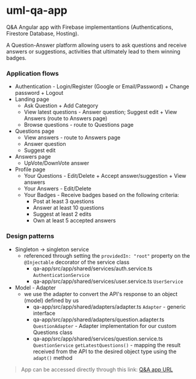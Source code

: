# uml-qa-app
Q&amp;A Angular app with Firebase implementantions (Authentications, Firestore Database, Hosting).

A Question-Answer platform allowing users to ask questions and receive answers or suggestions, activities that ultimately lead to them winning badges.

### Application flows
- Authentication - Login/Register (Google or Email/Password) + Change password + Logout
- Landing page 
    - Ask Question + Add Category
    - View latest questions - Answer question; Suggest edit + View Answers (route to Answers page)
    - Browse questions - route to Questions page
- Questions page 
    - View answers - route to Answers page
    - Answer question
    - Suggest edit
- Answers page
    - UpVote/DownVote answer
- Profile page
    - Your Questions - Edit/Delete + Accept answer/suggestion + View answers
    - Your Answers - Edit/Delete
    - Your Badges - Receive badges based on the following criteria:
        - Post at least 3 questions
        - Answer at least 10 questions
        - Suggest at least 2 edits
        - Own at least 5 accepted answers

### Design patterns

- Singleton -> singleton service
    - referenced through setting the `providedIn: "root"` property on the `@Injectable` decorator of the service class
        - qa-app/src/app/shared/services/auth.service.ts `AuthenticationService`
        - qa-app/src/app/shared/services/user.service.ts `UserService`
- Model - Adapter
    - we use the adapter to convert the API's response to an object (model) defined by us
        - qa-app/src/app/shared/adapters/adapter.ts `Adapter` - generic interface
        - qa-app/src/app/shared/adapters/question.adapter.ts `QuestionAdapter` - Adapter implementation for our custom Questions class
        - qa-app/src/app/shared/services/question.service.ts `QuestionService` `getLatestQuestions()` - mapping the result received from the API to the desired object type using the `adapt()` method

> App can be accessed directly through this link: [Q&A app URL]

[//]: # (These are reference links used in the body of this note and get stripped out when the markdown processor does its job. There is no need to format nicely because it shouldn't be seen. Thanks SO - http://stackoverflow.com/questions/4823468/store-comments-in-markdown-syntax)

   [Q&A app URL]: <https://uml-project-57184.firebaseapp.com/>
